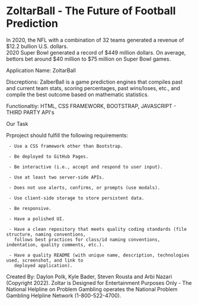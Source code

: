 # ZoltarBall - The Future of Football Prediction


In 2020, the NFL with a combination of 32 teams generated a revenue of $12.2 bullion U.S. dollars.  
2020 Super Bowl generated a record of $449 million dollars. On average, bettors bet around 
$40 million to $75 million on Super Bowl games.

Application Name: ZoltarBall

Discreptions: ZalberBall is a game prediction engines that compiles past and current team stats, scoring 
percentages, past wins/loses, etc., and compile the best outcome based on mathematic statistics.  

Functionaltiy: HTML, CSS FRAMEWORK, BOOTSTRAP, JAVASCRIPT - THIRD PARTY API's 


Our Task

Prproject should fulfill the following requirements:

     - Use a CSS framework other than Bootstrap.

     - Be deployed to GitHub Pages.

     - Be interactive (i.e., accept and respond to user input).

     - Use at least two server-side APIs.

     - Does not use alerts, confirms, or prompts (use modals).

     - Use client-side storage to store persistent data.

     - Be responsive.

     - Have a polished UI.

     - Have a clean repository that meets quality coding standards (file structure, naming conventions, 
       follows best practices for class/id naming conventions, indentation, quality comments, etc.).

     - Have a quality README (with unique name, description, technologies used, screenshot, and link to 
       deployed application).


Created By: Daylon Polk, Kyle Bader, Steven Rousta and Arbi Nazari (Copyright 2022).
      Zoltar is Designed for Entertainment Purposes Only - The National Helpline on Problem Gambling operates 
      the National Problem Gambling Helpline Network (1-800-522-4700).

